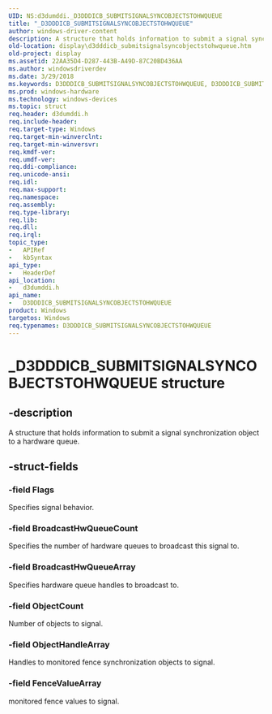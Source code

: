 ```yaml
---
UID: NS:d3dumddi._D3DDDICB_SUBMITSIGNALSYNCOBJECTSTOHWQUEUE
title: "_D3DDDICB_SUBMITSIGNALSYNCOBJECTSTOHWQUEUE"
author: windows-driver-content
description: A structure that holds information to submit a signal synchronization object to a hardware queue.
old-location: display\d3dddicb_submitsignalsyncobjectstohwqueue.htm
old-project: display
ms.assetid: 22AA35D4-D287-443B-A49D-87C20BD436AA
ms.author: windowsdriverdev
ms.date: 3/29/2018
ms.keywords: D3DDDICB_SUBMITSIGNALSYNCOBJECTSTOHWQUEUE, D3DDDICB_SUBMITSIGNALSYNCOBJECTSTOHWQUEUE structure [Display Devices], _D3DDDICB_SUBMITSIGNALSYNCOBJECTSTOHWQUEUE, d3dumddi/D3DDDICB_SUBMITSIGNALSYNCOBJECTSTOHWQUEUE, display.d3dddicb_submitsignalsyncobjectstohwqueue
ms.prod: windows-hardware
ms.technology: windows-devices
ms.topic: struct
req.header: d3dumddi.h
req.include-header: 
req.target-type: Windows
req.target-min-winverclnt: 
req.target-min-winversvr: 
req.kmdf-ver: 
req.umdf-ver: 
req.ddi-compliance: 
req.unicode-ansi: 
req.idl: 
req.max-support: 
req.namespace: 
req.assembly: 
req.type-library: 
req.lib: 
req.dll: 
req.irql: 
topic_type:
-	APIRef
-	kbSyntax
api_type:
-	HeaderDef
api_location:
-	d3dumddi.h
api_name:
-	D3DDDICB_SUBMITSIGNALSYNCOBJECTSTOHWQUEUE
product: Windows
targetos: Windows
req.typenames: D3DDDICB_SUBMITSIGNALSYNCOBJECTSTOHWQUEUE
---
```


# _D3DDDICB_SUBMITSIGNALSYNCOBJECTSTOHWQUEUE structure


## -description


A structure that holds information to submit a signal synchronization object to a hardware queue.


## -struct-fields




### -field Flags

Specifies signal behavior.


### -field BroadcastHwQueueCount

Specifies the number of hardware queues to broadcast this signal to.


### -field BroadcastHwQueueArray

Specifies hardware queue handles to broadcast to.



### -field ObjectCount

Number of objects to signal.



### -field ObjectHandleArray

Handles to monitored fence synchronization objects to signal.


### -field FenceValueArray

monitored fence values to signal.


